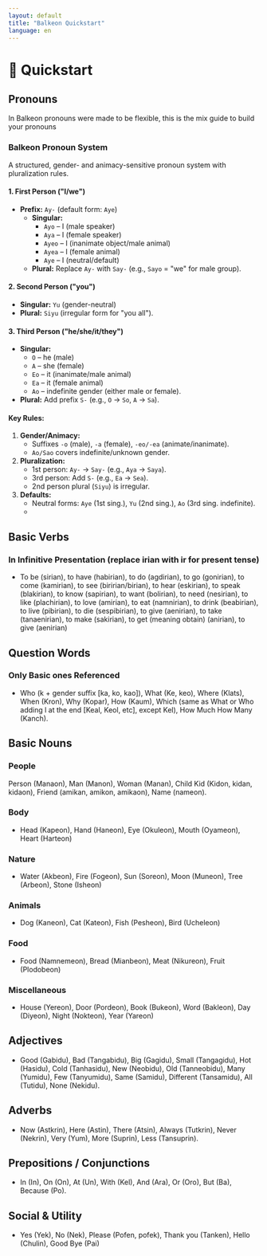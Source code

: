 ```yaml
---
layout: default
title: "Balkeon Quickstart"
language: en
---
```


# 🚀 Quickstart 

## Pronouns

In Balkeon pronouns were made to be flexible, this is the mix guide to build your pronouns

### **Balkeon Pronoun System**  
A structured, gender- and animacy-sensitive pronoun system with pluralization rules.

#### **1. First Person ("I/we")**  
- **Prefix:** `Ay-` (default form: `Aye`)  
  - **Singular:**  
    - `Ayo` – I (male speaker)  
    - `Aya` – I (female speaker)  
    - `Ayeo` – I (inanimate object/male animal)  
    - `Ayea` – I (female animal)  
    - `Aye` – I (neutral/default)  
  - **Plural:** Replace `Ay-` with `Say-` (e.g., `Sayo` = "we" for male group).  

#### **2. Second Person ("you")**  
- **Singular:** `Yu` (gender-neutral)  
- **Plural:** `Siyu` (irregular form for "you all").  

#### **3. Third Person ("he/she/it/they")**  
- **Singular:**  
  - `O` – he (male)  
  - `A` – she (female)  
  - `Eo` – it (inanimate/male animal)  
  - `Ea` – it (female animal)  
  - `Ao` – indefinite gender (either male or female).  
- **Plural:** Add prefix `S-` (e.g., `O` → `So`, `A` → `Sa`).  

#### **Key Rules:**  
1. **Gender/Animacy:**  
   - Suffixes `-o` (male), `-a` (female), `-eo/-ea` (animate/inanimate).  
   - `Ao/Sao` covers indefinite/unknown gender.  
2. **Pluralization:**  
   - 1st person: `Ay-` → `Say-` (e.g., `Aya` → `Saya`).  
   - 3rd person: Add `S-` (e.g., `Ea` → `Sea`).  
   - 2nd person plural (`Siyu`) is irregular.  
3. **Defaults:**  
   - Neutral forms: `Aye` (1st sing.), `Yu` (2nd sing.), `Ao` (3rd sing. indefinite).
   -   
## Basic Verbs

### In Infinitive Presentation (replace irian with ir for present tense) 

- To be (sirian), to have (habirian), to do (agdirian), to go (gonirian), to come (kamirian), to see (biririan/birian), to hear (eskirian), to speak (blakirian), to know (sapirian), to want (bolirian), to need (nesirian), to like (plachirian), to love (amirian), to eat (namnirian), to drink (beabirian), to live (pibirian), to die (sespibirian), to give (aenirian), to take (tanaenirian), to make (sakirian), to get (meaning obtain) (anirian), to give (aenirian)

## Question Words

### Only Basic ones Referenced

- Who (k + gender suffix [ka, ko, kao]), What (Ke, keo), Where (Klats), When (Kron), Why (Kopar), How (Kaum), Which (same as What or Who adding l at the end [Keal, Keol, etc], except Kel), How Much How Many (Kanch). 

## Basic Nouns

### People

Person (Manaon), Man (Manon), Woman (Manan), Child Kid (Kidon, kidan, kidaon), Friend (amikan, amikon, amikaon), Name (nameon). 

### Body

- Head (Kapeon), Hand (Haneon), Eye (Okuleon), Mouth (Oyameon), Heart (Harteon) 

### Nature

- Water (Akbeon), Fire (Fogeon), Sun (Soreon), Moon (Muneon), Tree (Arbeon),  Stone (Isheon)

### Animals

- Dog (Kaneon), Cat (Kateon), Fish (Pesheon), Bird (Ucheleon) 

### Food

- Food (Namnemeon), Bread (Mianbeon),  Meat (Nikureon), Fruit (Plodobeon) 

### Miscellaneous

- House (Yereon), Door (Pordeon), Book (Bukeon), Word (Bakleon), Day (Diyeon), Night (Nokteon), Year (Yareon) 

## Adjectives 

- Good (Gabidu), Bad (Tangabidu), Big (Gagidu), Small (Tangagidu), Hot (Hasidu), Cold (Tanhasidu), New (Neobidu), Old (Tanneobidu), Many (Yumidu), Few (Tanyumidu), Same (Samidu), Different (Tansamidu), All (Tutidu), None (Nekidu). 

## Adverbs

- Now (Astkrin), Here (Astin), There (Atsin), Always (Tutkrin), Never (Nekrin), Very (Yum), More (Suprin), Less (Tansuprin).

## Prepositions / Conjunctions

- In (In), On (On), At (Un), With (Kel), And (Ara), Or (Oro), But (Ba), Because (Po). 

## Social & Utility

- Yes (Yek), No (Nek), Please (Pofen, pofek), Thank you (Tanken), Hello (Chulin), Good Bye (Pai) 

